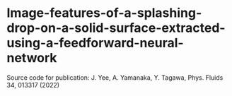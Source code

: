 # Image-features-of-a-splashing-drop-on-a-solid-surface-extracted-using-a-feedforward-neural-network
Source code for publication: J. Yee, A. Yamanaka, Y. Tagawa, Phys. Fluids 34, 013317 (2022)
